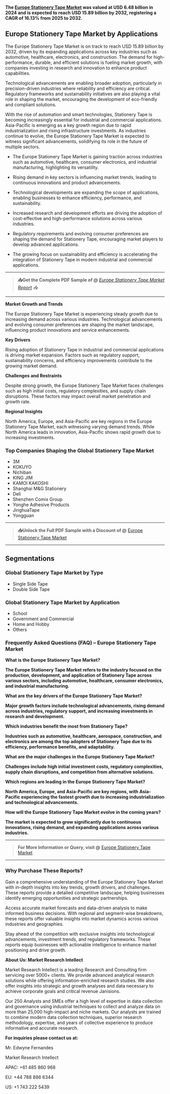 <p><strong>The <a href="https://www.marketresearchintellect.com/download-sample/?rid=925882&amp;utm_source=Pulse-April-Europe&amp;utm_medium=852">Europe Stationery Tape Market</a> was valued at USD 6.48 billion in 2024 and is expected to reach USD 15.89 billion by 2032, registering a CAGR of 16.13% from 2025 to 2032.</strong></p><h2>Europe Stationery Tape Market by Applications&nbsp;</h2><p><p>The Europe Stationery Tape Market is on track to reach USD 15.89 billion by 2032, driven by its expanding applications across key industries such as automotive, healthcare, electronics, and construction. The demand for high-performance, durable, and efficient solutions is fueling market growth, with companies investing in research and innovation to enhance product capabilities.</p><p>Technological advancements are enabling broader adoption, particularly in precision-driven industries where reliability and efficiency are critical. Regulatory frameworks and sustainability initiatives are also playing a vital role in shaping the market, encouraging the development of eco-friendly and compliant solutions.</p><p>With the rise of automation and smart technologies, Stationery Tape is becoming increasingly essential for industrial and commercial applications. Asia-Pacific is emerging as a key growth region due to rapid industrialization and rising infrastructure investments. As industries continue to evolve, the Europe Stationery Tape Market is expected to witness significant advancements, solidifying its role in the future of multiple sectors.</p></p><ul><li><p>The Europe Stationery Tape Market is gaining traction across industries such as automotive, healthcare, consumer electronics, and industrial manufacturing, highlighting its versatility.</p></li><li><p>Rising demand in key sectors is influencing market trends, leading to continuous innovations and product advancements.</p></li><li><p>Technological developments are expanding the scope of applications, enabling businesses to enhance efficiency, performance, and sustainability.</p></li><li><p>Increased research and development efforts are driving the adoption of cost-effective and high-performance solutions across various industries.</p></li><li><p>Regulatory requirements and evolving consumer preferences are shaping the demand for Stationery Tape, encouraging market players to develop advanced applications.</p></li><li><p>The growing focus on sustainability and efficiency is accelerating the integration of Stationery Tape in modern industrial and commercial applications.</p></li></ul><hr /><blockquote><p><strong><span class="font-[700]">📥Get the Complete PDF Sample of @ </span></strong><em><span class="font-[700]"><a href="https://www.marketresearchintellect.com/download-sample/?rid=925882&amp;utm_source=Pulse-April-Europe&amp;utm_medium=852" target="_blank" data-tracking-control-name="article-ssr-frontend-pulse_little-text-block" data-tracking-will-navigate="" data-test-link="">Europe Stationery Tape Market Report</a>&nbsp;📥</span></em></p></blockquote><hr /><p class="" data-start="77" data-end="360"><strong data-start="77" data-end="105">Market Growth and Trends</strong></p><p class="" data-start="77" data-end="360">The Europe Stationery Tape Market is experiencing steady growth due to increasing demand across various industries. Technological advancements and evolving consumer preferences are shaping the market landscape, influencing product innovations and service enhancements.</p><p class="" data-start="362" data-end="606"><strong data-start="362" data-end="377">Key Drivers</strong></p><p class="" data-start="362" data-end="606">Rising adoption of Stationery Tape in industrial and commercial applications is driving market expansion. Factors such as regulatory support, sustainability concerns, and efficiency improvements contribute to the growing market demand.</p><p class="" data-start="608" data-end="849"><strong data-start="608" data-end="637">Challenges and Restraints</strong></p><p class="" data-start="608" data-end="849">Despite strong growth, the Europe Stationery Tape Market faces challenges such as high initial costs, regulatory complexities, and supply chain disruptions. These factors may impact overall market penetration and growth rate.</p><p class="" data-start="851" data-end="1095"><strong data-start="851" data-end="872">Regional Insights</strong></p><p class="" data-start="851" data-end="1095">North America, Europe, and Asia-Pacific are key regions in the Europe Stationery Tape Market, each witnessing varying demand trends. While North America leads in innovation, Asia-Pacific shows rapid growth due to increasing investments.</p><p><h3>Top Companies Shaping the Global Stationery Tape Market </h3><ul><li>3M</li><li>KOKUYO</li><li>Nichiban</li><li>KING JIM</li><li>KAMOI KAKOSHI</li><li>Shanghai M&G Stationery</li><li>Deli</li><li>Shenzhen Comix Group</li><li>Yonghe Adhesive Products</li><li>JinghuaTape</li><li>Yongguan</li></ul></p><hr /><blockquote><p><strong>📥Unlock the Full PDF Sample with a Discount of @</strong> <a href="https://www.marketresearchintellect.com/ask-for-discount/?rid=925882&amp;utm_source=Pulse-April-Europe&amp;utm_medium=852">Europe Stationery Tape Market</a></p></blockquote><hr /><p><h2>Segmentations</h2><h3>Global Stationery Tape Market by Type</h3><ul><li>Single Side Tape</li><li>Double Side Tape</li></ul><h3>Global Stationery Tape Market by Application</h3><ul><li>School</li><li>Government and Commercial</li><li>Home and Hobby</li><li>Others</li></ul></p><h3><strong>Frequently Asked Questions (FAQ) &ndash; Europe Stationery Tape Market</strong></h3><p><strong>What is the Europe Stationery Tape Market?</strong></p><p><strong>The Europe Stationery Tape Market refers to the industry focused on the production, development, and application of Stationery Tape across various sectors, including automotive, healthcare, consumer electronics, and industrial manufacturing.</strong></p><p><strong>What are the key drivers of the Europe Stationery Tape Market?</strong></p><p><strong>Major growth factors include technological advancements, rising demand across industries, regulatory support, and increasing investments in research and development.</strong></p><p><strong>Which industries benefit the most from Stationery Tape?</strong></p><p><strong>Industries such as automotive, healthcare, aerospace, construction, and electronics are among the top adopters of Stationery Tape due to its efficiency, performance benefits, and adaptability.</strong></p><p><strong>What are the major challenges in the Europe Stationery Tape Market?</strong></p><p><strong>Challenges include high initial investment costs, regulatory complexities, supply chain disruptions, and competition from alternative solutions.</strong></p><p><strong>Which regions are leading in the Europe Stationery Tape Market?</strong></p><p><strong>North America, Europe, and Asia-Pacific are key regions, with Asia-Pacific experiencing the fastest growth due to increasing industrialization and technological advancements.</strong></p><p><strong>How will the Europe Stationery Tape Market evolve in the coming years?</strong></p><p><strong>The market is expected to grow significantly due to continuous innovations, rising demand, and expanding applications across various industries.</strong></p><hr /><blockquote><p><span class="font-[700]"><strong>For More Information or Query, visit&nbsp;@</strong>&nbsp;</span><span class="font-[700]"><a href="https://www.marketresearchintellect.com/product/global-stationery-tape-market/?utm_source=Linkedin&utm_medium=852" target="_blank" data-tracking-control-name="article-ssr-frontend-pulse_little-text-block" data-tracking-will-navigate="" data-test-link="">Europe Stationery Tape Market</a></span></p></blockquote><hr /><h3><strong data-start="0" data-end="31">Why Purchase These Reports?</strong></h3><p class="" data-start="35" data-end="297">Gain a comprehensive understanding of the Europe Stationery Tape Market with in-depth insights into key trends, growth drivers, and challenges. These reports provide a detailed competitive landscape, helping businesses identify emerging opportunities and strategic partnerships.</p><p class="" data-start="299" data-end="540">Access accurate market forecasts and data-driven analysis to make informed business decisions. With regional and segment-wise breakdowns, these reports offer valuable insights into market dynamics across various industries and geographies.</p><p class="" data-start="542" data-end="784">Stay ahead of the competition with exclusive insights into technological advancements, investment trends, and regulatory frameworks. These reports equip businesses with actionable intelligence to enhance market positioning and drive growth.</p><p><strong><span class="font-[700]">About Us: Market Research Intellect</span></strong></p><p><span class="">Market Research Intellect is a leading Research and Consulting firm servicing over 5000+ clients. We provide advanced analytical research solutions while offering information-enriched research studies.&nbsp;</span>We also offer insights into strategic and growth analyses and data necessary to achieve corporate goals and critical revenue Janisions.</p><p><span class="">Our 250 Analysts and SMEs offer a high level of expertise in data collection and governance using industrial techniques to collect and analyze data on more than 25,000 high-impact and niche markets. Our analysts are trained to combine modern data collection techniques, superior research methodology, expertise, and years of collective experience to produce informative and accurate research.</span></p><p><strong>For inquiries please contact us at:</strong></p><p>Mr. Edwyne Fernandes</p><p>Market Research Intellect</p><p>APAC: +61 485 860 968</p><p>EU: +44 788 886 6344</p><p>US: +1 743 222 5439</p>